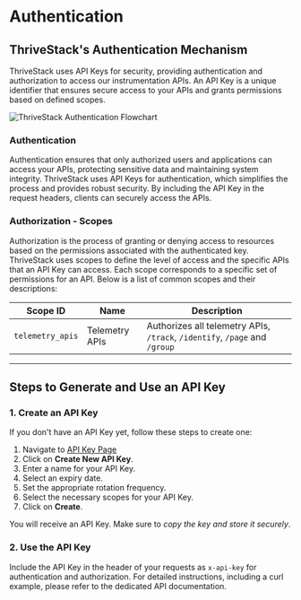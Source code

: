 # Authentication

## ThriveStack's Authentication Mechanism

ThriveStack uses API Keys for security, providing authentication and authorization to access our instrumentation APIs. An API Key is a unique identifier that ensures secure access to your APIs and grants permissions based on defined scopes.

![ThriveStack Authentication Flowchart](/img/docs/analyze/apis/apikey-flow.png)

### Authentication

Authentication ensures that only authorized users and applications can access your APIs, protecting sensitive data and maintaining system integrity. ThriveStack uses API Keys for authentication, which simplifies the process and provides robust security. By including the API Key in the request headers, clients can securely access the APIs.

### Authorization - Scopes

Authorization is the process of granting or denying access to resources based on the permissions associated with the authenticated key. ThriveStack uses scopes to define the level of access and the specific APIs that an API Key can access. Each scope corresponds to a specific set of permissions for an API. Below is a list of common scopes and their descriptions:

| Scope ID               | Name                              | Description                                                       |
|------------------------|-----------------------------------|-------------------------------------------------------------------|
| `telemetry_apis`       | Telemetry APIs                    | Authorizes all telemetry APIs, `/track`, `/identify`, `/page` and `/group`|

<hr/>

## Steps to Generate and Use an API Key

### 1. Create an API Key

If you don't have an API Key yet, follow these steps to create one:

1. Navigate to [API Key Page](https://app.thrivestack.ai/build/api-keys)
2. Click on **Create New API Key**.
3. Enter a name for your API Key.
4. Select an expiry date.
5. Set the appropriate rotation frequency.
6. Select the necessary scopes for your API Key.
7. Click on **Create**.

You will receive an API Key. Make sure to _copy the key and store it securely_.

### 2. Use the API Key

Include the API Key in the header of your requests as `x-api-key` for authentication and authorization. For detailed instructions, including a curl example, please refer to the dedicated API documentation.
